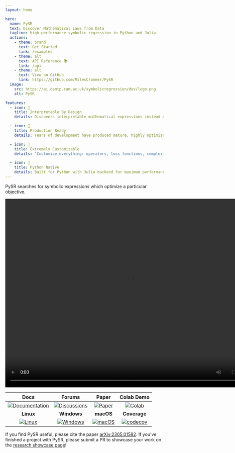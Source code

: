 ```yaml
---
layout: home

hero:
  name: PySR
  text: Discover Mathematical Laws from Data
  tagline: High-performance symbolic regression in Python and Julia
  actions:
    - theme: brand
      text: Get Started
      link: /examples
    - theme: alt
      text: API Reference 📚
      link: /api
    - theme: alt
      text: View on GitHub
      link: https://github.com/MilesCranmer/PySR
  image:
    src: https://ai.damtp.cam.ac.uk/symbolicregression/dev/logo.png
    alt: PySR

features:
  - icon: 🔬
    title: Interpretable By Design
    details: Discovers interpretable mathematical expressions instead of black-box models.

  - icon: 🚀
    title: Production Ready
    details: Years of development have produced mature, highly optimized parallel evolutionary algorithms.

  - icon: 🔧
    title: Extremely Customizable
    details: "Customize everything: operators, loss functions, complexity, input types, optimizer, and more."

  - icon: 🐍
    title: Python Native
    details: Built for Python with Julia backend for maximum performance and ease of use.
---
```


PySR searches for symbolic expressions which optimize a particular objective.

<div align="center">
<video width="800" height="600" controls>
<source src="https://github.com/MilesCranmer/PySR/assets/7593028/c8511a49-b408-488f-8f18-b1749078268f" type="video/mp4">
</video>
</div>

<table>
<thead>
<tr>
<th align="center">Docs</th>
<th align="center">Forums</th>
<th align="center">Paper</th>
<th align="center">Colab Demo</th>
</tr>
</thead>
<tbody>
<tr>
<td align="center"><a href="https://ai.damtp.cam.ac.uk/pysr/"><img src="https://github.com/MilesCranmer/PySR/actions/workflows/docs.yml/badge.svg" alt="Documentation"></a></td>
<td align="center"><a href="https://github.com/MilesCranmer/PySR/discussions"><img src="https://img.shields.io/badge/discussions-github-informational" alt="Discussions"></a></td>
<td align="center"><a href="https://arxiv.org/abs/2305.01582"><img src="https://img.shields.io/badge/arXiv-2305.01582-b31b1b" alt="Paper"></a></td>
<td align="center"><a href="https://colab.research.google.com/github/MilesCranmer/PySR/blob/master/examples/pysr_demo.ipynb"><img src="https://img.shields.io/badge/colab-notebook-yellow" alt="Colab"></a></td>
</tr>
<tr>
<td align="center"><strong>Linux</strong></td>
<td align="center"><strong>Windows</strong></td>
<td align="center"><strong>macOS</strong></td>
<td align="center"><strong>Coverage</strong></td>
</tr>
<tr>
<td align="center"><a href="https://github.com/MilesCranmer/PySR/actions/workflows/CI.yml"><img src="https://github.com/MilesCranmer/PySR/actions/workflows/CI.yml/badge.svg" alt="Linux"></a></td>
<td align="center"><a href="https://github.com/MilesCranmer/PySR/actions/workflows/CI_Windows.yml"><img src="https://github.com/MilesCranmer/PySR/actions/workflows/CI_Windows.yml/badge.svg" alt="Windows"></a></td>
<td align="center"><a href="https://github.com/MilesCranmer/PySR/actions/workflows/CI_mac.yml"><img src="https://github.com/MilesCranmer/PySR/actions/workflows/CI_mac.yml/badge.svg" alt="macOS"></a></td>
<td align="center"><a href="https://codecov.io/gh/MilesCranmer/PySR"><img src="https://codecov.io/gh/MilesCranmer/PySR/branch/master/graph/badge.svg" alt="codecov"></a></td>
</tr>
</tbody>
</table>

If you find PySR useful, please cite the paper [arXiv:2305.01582](https://arxiv.org/abs/2305.01582).
If you've finished a project with PySR, please submit a PR to showcase your work on the [research showcase page](/papers)!

<!-- README_CONTENT_MARKER -->
